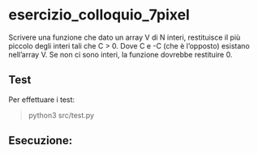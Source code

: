 # esercizio_colloquio_7pixel

Scrivere una funzione che dato un array V di N interi, restituisce il più piccolo degli interi tali che C > 0. Dove C e -C (che è l’opposto) esistano nell’array V.
Se non ci sono interi, la funzione dovrebbe restituire 0.

Test
----

Per effettuare i test:

> python3 src/test.py


Esecuzione:
------------
